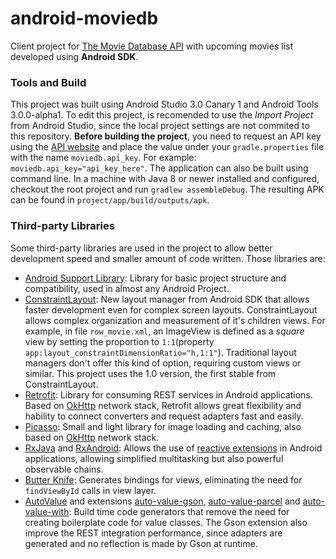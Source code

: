 # android-moviedb

Client project for [The Movie Database API](https://developers.themoviedb.org/3) with upcoming movies list developed using **Android SDK**.

### Tools and Build
This project was built using Android Studio 3.0 Canary 1 and Android Tools 3.0.0-alpha1. To edit this project, is recomended to use the *Import Project* from Android Studio, since the local project settings are not commited to this repository.
**Before building the project**, you need to request an API key using the [API website](https://developers.themoviedb.org/3/getting-started) and place the value under your `gradle.properties` file with the name `moviedb.api_key`. For example: `moviedb.api_key="api_key_here"`.
The application can also be built using command line. In a machine with Java 8 or newer installed and configured, checkout the root project and run `gradlew assembleDebug`. The resulting APK can be found in `project/app/build/outputs/apk`.

### Third-party Libraries 
Some third-party libraries are used in the project to allow better development speed and smaller amount of code written. Those libraries are:

* [Android Support Library](https://developer.android.com/topic/libraries/support-library/index.html): Library for basic project structure and compatibility, used in almost any Android Project.
* [ConstraintLayout](https://developer.android.com/training/constraint-layout/index.html): New layout manager from Android SDK that allows faster development even for complex screen layouts. ConstraintLayout allows complex organization and measurement of it's children views. For example, in file `row_movie.xml`, an ImageView is defined as a *square* view by setting the proportion to `1:1`(property `app:layout_constraintDimensionRatio="h,1:1"`). Traditional layout managers don't offer this kind of option, requiring custom views or similar. This project uses the 1.0 version, the first stable from ConstraintLayout.
* [Retrofit](https://square.github.io/retrofit/): Library for consuming REST services in Android applications. Based on [OkHttp](http://square.github.io/okhttp/) network stack, Retrofit allows great flexibility and hability to connect converters and request adapters fast and easily.
* [Picasso](http://square.github.io/picasso/): Small and light library for image loading and caching, also based on [OkHttp](http://square.github.io/okhttp/) network stack.
* [RxJava](https://github.com/ReactiveX/RxJava) and [RxAndroid](https://github.com/ReactiveX/RxAndroid): Allows the use of [reactive extensions](http://reactivex.io/) in Android applications, allowing simplified multitasking but also powerful observable chains.
* [Butter Knife](http://jakewharton.github.io/butterknife/): Generates bindings for views, eliminating the need for `findViewById` calls in view layer.
* [AutoValue](https://github.com/google/auto/tree/master/value) and extensions [auto-value-gson](https://github.com/rharter/auto-value-gson), [auto-value-parcel](https://github.com/rharter/auto-value-parcel) and [auto-value-with](https://github.com/gabrielittner/auto-value-with): Build time code generators that remove the need for creating boilerplate code for value classes. The Gson extension also improve the REST integration performance, since adapters are generated and no reflection is made by Gson at runtime.

